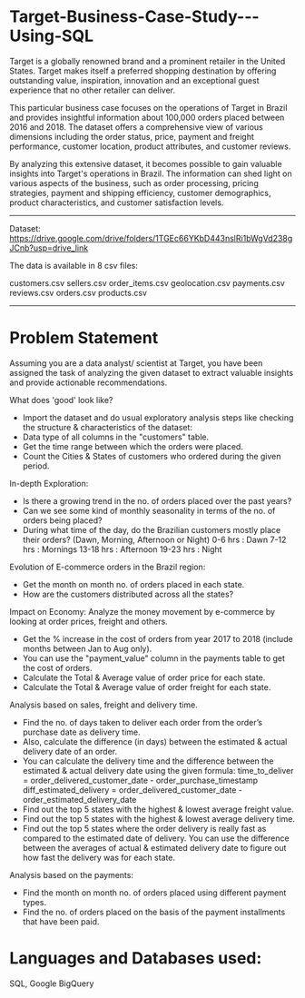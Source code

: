 # Target-Business-Case-Study---Using-SQL

Target is a globally renowned brand and a prominent retailer in the United States. Target makes itself a preferred shopping destination by offering outstanding value, inspiration, innovation and an exceptional guest experience that no other retailer can deliver.

This particular business case focuses on the operations of Target in Brazil and provides insightful information about 100,000 orders placed between 2016 and 2018. The dataset offers a comprehensive view of various dimensions including the order status, price, payment and freight performance, customer location, product attributes, and customer reviews.

By analyzing this extensive dataset, it becomes possible to gain valuable insights into Target's operations in Brazil. The information can shed light on various aspects of the business, such as order processing, pricing strategies, payment and shipping efficiency, customer demographics, product characteristics, and customer satisfaction levels.

___________________________________________________________________________________________________________

Dataset: https://drive.google.com/drive/folders/1TGEc66YKbD443nslRi1bWgVd238gJCnb?usp=drive_link


The data is available in 8 csv files:

customers.csv
sellers.csv
order_items.csv
geolocation.csv
payments.csv
reviews.csv
orders.csv
products.csv

___________________________________________________________________________________________________________


Problem Statement
==================


Assuming you are a data analyst/ scientist at Target, you have been assigned the task of analyzing the given dataset to extract valuable insights and provide actionable recommendations.



What does 'good' look like?

- Import the dataset and do usual exploratory analysis steps like checking the structure & characteristics of the dataset:
- Data type of all columns in the "customers" table.
- Get the time range between which the orders were placed.
- Count the Cities & States of customers who ordered during the given period.


In-depth Exploration:

- Is there a growing trend in the no. of orders placed over the past years?
- Can we see some kind of monthly seasonality in terms of the no. of orders being placed?
- During what time of the day, do the Brazilian customers mostly place their orders? (Dawn, Morning, Afternoon or Night)
0-6 hrs : Dawn
7-12 hrs : Mornings
13-18 hrs : Afternoon
19-23 hrs : Night



Evolution of E-commerce orders in the Brazil region:

- Get the month on month no. of orders placed in each state.
- How are the customers distributed across all the states?



Impact on Economy: Analyze the money movement by e-commerce by looking at order prices, freight and others.

- Get the % increase in the cost of orders from year 2017 to 2018 (include months between Jan to Aug only).
- You can use the "payment_value" column in the payments table to get the cost of orders.
- Calculate the Total & Average value of order price for each state.
- Calculate the Total & Average value of order freight for each state.



Analysis based on sales, freight and delivery time.

- Find the no. of days taken to deliver each order from the order’s purchase date as delivery time.
- Also, calculate the difference (in days) between the estimated & actual delivery date of an order.
- You can calculate the delivery time and the difference between the estimated & actual delivery date using the given formula:
time_to_deliver = order_delivered_customer_date - order_purchase_timestamp
diff_estimated_delivery = order_delivered_customer_date - order_estimated_delivery_date
- Find out the top 5 states with the highest & lowest average freight value.
- Find out the top 5 states with the highest & lowest average delivery time.
- Find out the top 5 states where the order delivery is really fast as compared to the estimated date of delivery.
You can use the difference between the averages of actual & estimated delivery date to figure out how fast the delivery was for each state.



Analysis based on the payments:

- Find the month on month no. of orders placed using different payment types.
- Find the no. of orders placed on the basis of the payment installments that have been paid.



Languages and Databases used:
==============================
SQL, Google BigQuery
